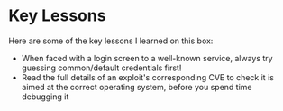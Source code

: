 # Key Lessons

Here are some of the key lessons I learned on this box:
- When faced with a login screen to a well-known service, always try guessing common/default credentials first!
- Read the full details of an exploit's corresponding CVE to check it is aimed at the correct operating system, before you spend time debugging it